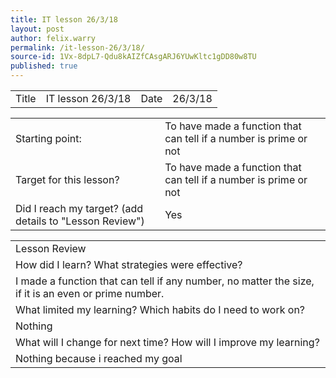 ```yaml
---
title: IT lesson 26/3/18
layout: post
author: felix.warry
permalink: /it-lesson-26/3/18/
source-id: 1Vx-8dpL7-Qdu8kAIZfCAsgARJ6YUwKltc1gDD80w8TU
published: true
---
```

<table>
  <tr>
    <td>Title</td>
    <td>IT lesson 26/3/18</td>
    <td>Date</td>
    <td>26/3/18</td>
  </tr>
</table>


<table>
  <tr>
    <td>Starting point:</td>
    <td>To have made a function that can tell if a number is prime or not</td>
  </tr>
  <tr>
    <td>Target for this lesson?</td>
    <td>To have made a function that can tell if a number is prime or not</td>
  </tr>
  <tr>
    <td>Did I reach my target? 
(add details to "Lesson Review")</td>
    <td> Yes </td>
  </tr>
</table>


<table>
  <tr>
    <td>Lesson Review</td>
  </tr>
  <tr>
    <td>How did I learn? What strategies were effective? </td>
  </tr>
  <tr>
    <td>I made a function that can tell if any number, no matter the size, if it is an even or prime number.</td>
  </tr>
  <tr>
    <td>What limited my learning? Which habits do I need to work on? </td>
  </tr>
  <tr>
    <td>Nothing</td>
  </tr>
  <tr>
    <td>What will I change for next time? How will I improve my learning?</td>
  </tr>
  <tr>
    <td>Nothing because i reached my goal</td>
  </tr>
</table>



